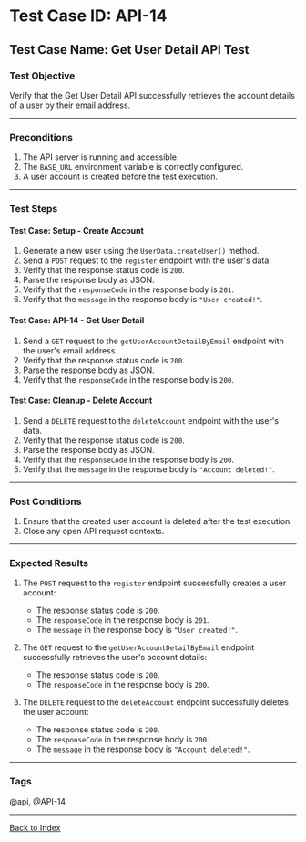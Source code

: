 # Test Case ID: API-14

## Test Case Name: Get User Detail API Test

### Test Objective

Verify that the Get User Detail API successfully retrieves the account details of a user by their email address.

---

### Preconditions

1. The API server is running and accessible.
2. The `BASE_URL` environment variable is correctly configured.
3. A user account is created before the test execution.

---

### Test Steps

#### Test Case: Setup - Create Account

1. Generate a new user using the `UserData.createUser()` method.
2. Send a `POST` request to the `register` endpoint with the user's data.
3. Verify that the response status code is `200`.
4. Parse the response body as JSON.
5. Verify that the `responseCode` in the response body is `201`.
6. Verify that the `message` in the response body is `"User created!"`.

#### Test Case: API-14 - Get User Detail

1. Send a `GET` request to the `getUserAccountDetailByEmail` endpoint with the user's email address.
2. Verify that the response status code is `200`.
3. Parse the response body as JSON.
4. Verify that the `responseCode` in the response body is `200`.

#### Test Case: Cleanup - Delete Account

1. Send a `DELETE` request to the `deleteAccount` endpoint with the user's data.
2. Verify that the response status code is `200`.
3. Parse the response body as JSON.
4. Verify that the `responseCode` in the response body is `200`.
5. Verify that the `message` in the response body is `"Account deleted!"`.

---

### Post Conditions

1. Ensure that the created user account is deleted after the test execution.
2. Close any open API request contexts.

---

### Expected Results

1. The `POST` request to the `register` endpoint successfully creates a user account:
   - The response status code is `200`.
   - The `responseCode` in the response body is `201`.
   - The `message` in the response body is `"User created!"`.

2. The `GET` request to the `getUserAccountDetailByEmail` endpoint successfully retrieves the user's account details:
   - The response status code is `200`.
   - The `responseCode` in the response body is `200`.

3. The `DELETE` request to the `deleteAccount` endpoint successfully deletes the user account:
   - The response status code is `200`.
   - The `responseCode` in the response body is `200`.
   - The `message` in the response body is `"Account deleted!"`.

---

### Tags

@api, @API-14

---

[Back to Index](test-case-index.md)
